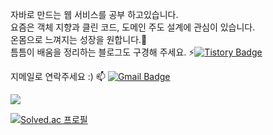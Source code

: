 
자바로 만드는 웹 서비스를 공부 하고있습니다.
<BR/>
요즘은 객체 지향과 클린 코드, 도메인 주도 설계에 관심이 있습니다.
<BR/>
온몸으로 느껴지는 성장을 원합니다.🌱
<BR/>
틈틈이 배움을 정리하는 블로그도 구경해 주세요.
⚡[![Tistory Badge](https://img.shields.io/badge/-Tistory-orange?style=flat-square&link=http://maengdev.tistory.com/)](http://ktae23.tistory.com/)

지메일로 연락주세요 :)
 📫  [![Gmail Badge](https://img.shields.io/badge/Gmail-EA4335?style=flat&logo=Gmail&logoColor=white)](mailto:pktpkt8917@gmail.com)

<img src="https://github-readme-stats.vercel.app/api?username=ktae23&theme=tokyonight&show_icons=true&hide=stars,issues" />

[![Solved.ac
프로필](http://mazassumnida.wtf/api/generate_badge?boj=ktae23)](https://solved.ac/ktae23)


<!--
**ktae23/ktae23** is a ✨ _special_ ✨ repository because its `README.md` (this file) appears on your GitHub profile.

Here are some ideas to get you started:

- 🔭 I’m currently working on ...
- 🌱 I’m currently learning ...
- 👯 I’m looking to collaborate on ...
- 🤔 I’m looking for help with ...
- 💬 Ask me about ...
- 📫 How to reach me: ...
- 😄 Pronouns: ...
- ⚡ Fun fact: ...
-->
